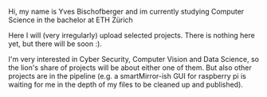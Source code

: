 Hi, my name is Yves Bischofberger and im currently studying Computer Science in the bachelor at ETH Zürich

Here I will (very irregularly) upload selected projects. There is nothing here yet, but there will be soon :). 

I'm very interested in Cyber Security, Computer Vision and Data Science, so the lion's share of projects will be about either one of them.
But also other projects are in the pipeline (e.g. a smartMirror-ish GUI for raspberry pi is waiting for me in the depth of my files to be cleaned up and published). 
